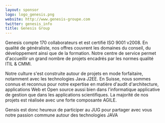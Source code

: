 ```yaml
---
layout: sponsor
logo: logo_genesis.png
website: http://www.genesis-groupe.com
twitter: genesis_info
title: Genesis Group
---
```


Genesis compte 170 collaborateurs et est certifié ISO 9001 v2008. En qualité de généraliste, nos offres couvrent les domaines du conseil, du développement ainsi que de la formation. Notre centre de service permet d'accueillir un grand nombre de projets encadrés par les normes qualité ITIL & CMMI.

Notre culture s'est construite autour de projets en mode forfaitaire, notamment avec les technologies Java J2EE. En Suisse, nous sommes connus et reconnus pour notre expertise en matière d'audit d'architecture, applications Web et Open source aussi bien dans l'informatique applicative de gestion que dans les applications scientifiques. La majorité de nos projets est réalisée avec une forte composante AGILE.

Gensis est donc heureux de participer au JUG pour partager avec vous notre passion commune autour des technologies JAVA
